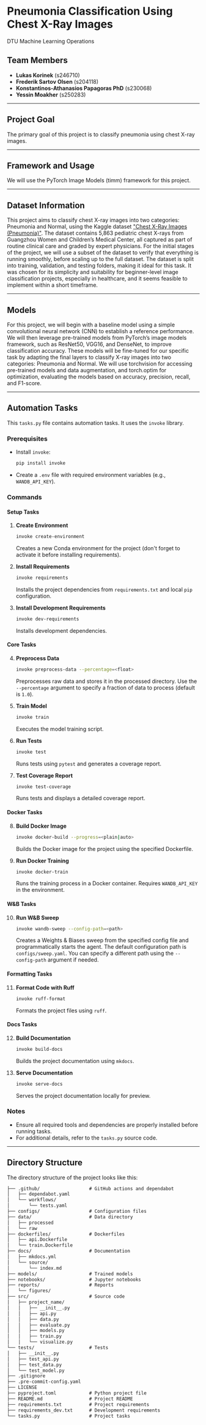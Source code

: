 # Pneumonia Classification Using Chest X-Ray Images

DTU Machine Learning Operations

## Team Members

- **Lukas Korinek** (s246710)
- **Frederik Sartov Olsen** (s204118)
- **Konstantinos-Athanasios Papagoras PhD** (s230068)
- **Yessin Moakher** (s250283)

---

## Project Goal

The primary goal of this project is to classify pneumonia using chest X-ray images.

---

## Framework and Usage

We will use the PyTorch Image Models (timm) framework for this project.

---

## Dataset Information

This project aims to classify chest X-ray images into two categories: Pneumonia and Normal, using the Kaggle dataset  ["Chest X-Ray Images (Pneumonia)"](https://www.kaggle.com/datasets/paultimothymooney/chest-xray-pneumonia). The dataset contains 5,863 pediatric chest X-rays from Guangzhou Women and Children’s Medical Center, all captured as part of routine clinical care and graded by expert physicians. For the initial stages of the project, we will use a subset of the dataset to verify that everything is running smoothly, before scaling up to the full dataset. The dataset is split into training, validation, and testing folders, making it ideal for this task. It was chosen for its simplicity and suitability for beginner-level image classification projects, especially in healthcare, and it seems feasible to implement within a short timeframe.

---

## Models

For this project, we will begin with a baseline model using a simple convolutional neural network (CNN) to establish a reference performance. We will then leverage pre-trained models from PyTorch’s image models framework, such as ResNet50, VGG16, and DenseNet, to improve classification accuracy. These models will be fine-tuned for our specific task by adapting the final layers to classify X-ray images into two categories: Pneumonia and Normal. We will use torchvision for accessing pre-trained models and data augmentation, and torch.optim for optimization, evaluating the models based on accuracy, precision, recall, and F1-score.

---

## Automation Tasks

This `tasks.py` file contains automation tasks. It uses the `invoke` library.

### Prerequisites

- Install `invoke`:
  ```bash
  pip install invoke
  ```
- Create a `.env` file with required environment variables (e.g., `WANDB_API_KEY`).

### Commands

#### Setup Tasks

1. **Create Environment**

   ```bash
   invoke create-environment
   ```

   Creates a new Conda environment for the project (don't forget to activate it before installing requirements).

2. **Install Requirements**

   ```bash
   invoke requirements
   ```

   Installs the project dependencies from `requirements.txt` and local `pip` configuration.

3. **Install Development Requirements**

   ```bash
   invoke dev-requirements
   ```

   Installs development dependencies.

#### Core Tasks

4. **Preprocess Data**

   ```bash
   invoke preprocess-data --percentage=<float>
   ```

   Preprocesses raw data and stores it in the processed directory. Use the `--percentage` argument to specify a fraction of data to process (default is `1.0`).

5. **Train Model**

   ```bash
   invoke train
   ```

   Executes the model training script.

6. **Run Tests**

   ```bash
   invoke test
   ```

   Runs tests using `pytest` and generates a coverage report.

7. **Test Coverage Report**

   ```bash
   invoke test-coverage
   ```

   Runs tests and displays a detailed coverage report.

#### Docker Tasks

8. **Build Docker Image**

   ```bash
   invoke docker-build --progress=<plain|auto>
   ```

   Builds the Docker image for the project using the specified Dockerfile.

9. **Run Docker Training**

   ```bash
   invoke docker-train
   ```

   Runs the training process in a Docker container. Requires `WANDB_API_KEY` in the environment.

#### W&B Tasks

10. **Run W&B Sweep**
    ```bash
    invoke wandb-sweep --config-path=<path>
    ```
    Creates a Weights & Biases sweep from the specified config file and programmatically starts the agent. The default configuration path is `configs/sweep.yaml`. You can specify a different path using the `--config-path` argument if needed.

#### Formatting Tasks

11. **Format Code with Ruff**
    ```bash
    invoke ruff-format
    ```
    Formats the project files using `ruff`.

#### Docs Tasks

12. **Build Documentation**

    ```bash
    invoke build-docs
    ```

    Builds the project documentation using `mkdocs`.

13. **Serve Documentation**

    ```bash
    invoke serve-docs
    ```

    Serves the project documentation locally for preview.

### Notes

- Ensure all required tools and dependencies are properly installed before running tasks.
- For additional details, refer to the `tasks.py` source code.

---

## Directory Structure

The directory structure of the project looks like this:

```txt
├── .github/                  # GitHub actions and dependabot
│   ├── dependabot.yaml
│   └── workflows/
│       └── tests.yaml
├── configs/                  # Configuration files
├── data/                     # Data directory
│   ├── processed
│   └── raw
├── dockerfiles/              # Dockerfiles
│   ├── api.Dockerfile
│   └── train.Dockerfile
├── docs/                     # Documentation
│   ├── mkdocs.yml
│   └── source/
│       └── index.md
├── models/                   # Trained models
├── notebooks/                # Jupyter notebooks
├── reports/                  # Reports
│   └── figures/
├── src/                      # Source code
│   ├── project_name/
│   │   ├── __init__.py
│   │   ├── api.py
│   │   ├── data.py
│   │   ├── evaluate.py
│   │   ├── models.py
│   │   ├── train.py
│   │   └── visualize.py
└── tests/                    # Tests
│   ├── __init__.py
│   ├── test_api.py
│   ├── test_data.py
│   └── test_model.py
├── .gitignore
├── .pre-commit-config.yaml
├── LICENSE
├── pyproject.toml            # Python project file
├── README.md                 # Project README
├── requirements.txt          # Project requirements
├── requirements_dev.txt      # Development requirements
└── tasks.py                  # Project tasks
```
